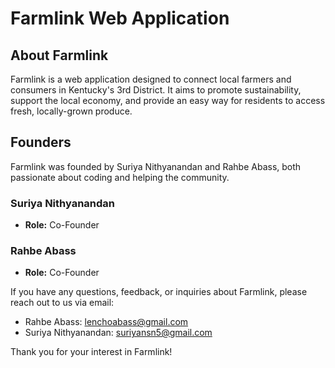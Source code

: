 # Farmlink Web Application

## About Farmlink

Farmlink is a web application designed to connect local farmers and consumers in Kentucky's 3rd District. It aims to promote sustainability, support the local economy, and provide an easy way for residents to access fresh, locally-grown produce.

## Founders

Farmlink was founded by Suriya Nithyanandan and Rahbe Abass, both passionate about coding and helping the community.

### Suriya Nithyanandan
- **Role:** Co-Founder

### Rahbe Abass
- **Role:** Co-Founder

If you have any questions, feedback, or inquiries about Farmlink, please reach out to us via email:

- Rahbe Abass: lenchoabass@gmail.com
- Suriya Nithyanandan: suriyansn5@gmail.com

Thank you for your interest in Farmlink!
